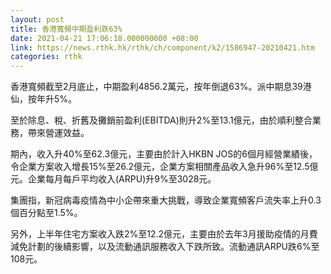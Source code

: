 ```yaml
---
layout: post
title: 香港寬頻中期盈利跌63%
date: 2021-04-21 17:06:18.000000000 +08:00
link: https://news.rthk.hk/rthk/ch/component/k2/1586947-20210421.htm
categories: rthk
---
```


香港寬頻截至2月底止，中期盈利4856.2萬元，按年倒退63%。派中期息39港仙，按年升5%。

至於除息、稅、折舊及攤銷前盈利(EBITDA)則升2%至13.1億元，由於順利整合業務，帶來營運效益。

期內，收入升40%至62.3億元，主要由於計入HKBN  JOS的6個月經營業績後，令企業方案收入增長15%至26.2億元，企業方案相關產品收入急升96%至12.5億元。企業每月每戶平均收入(ARPU)升9%至3028元。

集團指，新冠病毒疫情為中小企帶來重大挑戰，導致企業寬頻客戶流失率上升0.3個百分點至1.5%。

另外，上半年住宅方案收入跌2%至12.2億元，主要由於去年3月援助疫情的月費減免計劃的後續影響，以及流動通訊服務收入下跌所致。流動通訊ARPU跌6%至108元。

